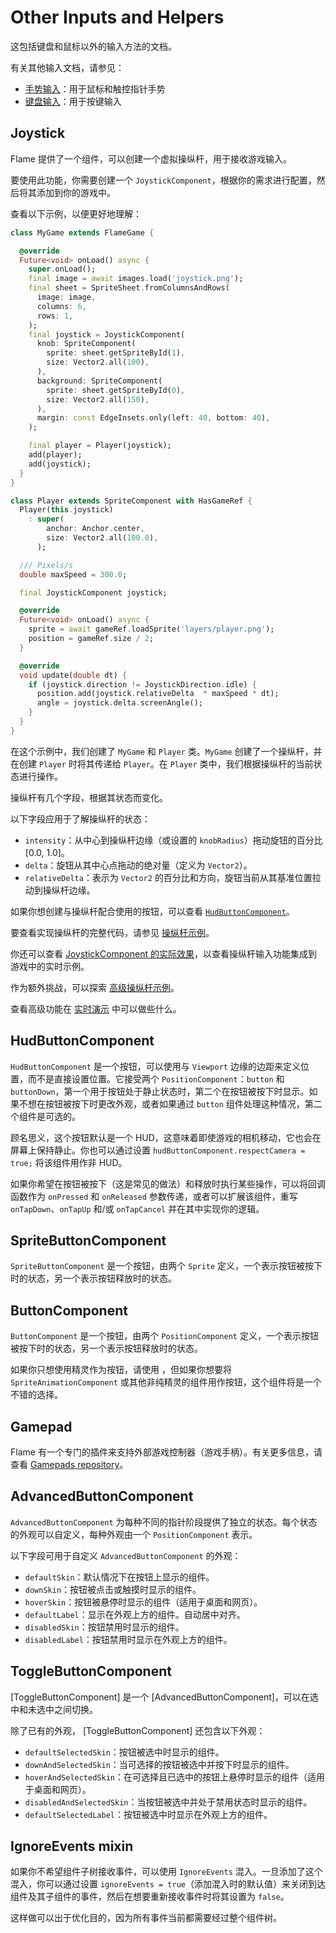 # Other Inputs and Helpers

这包括键盘和鼠标以外的输入方法的文档。

有关其他输入文档，请参见：

- [手势输入](gesture_input.md)：用于鼠标和触控指针手势
- [键盘输入](keyboard_input.md)：用于按键输入


## Joystick

Flame 提供了一个组件，可以创建一个虚拟操纵杆，用于接收游戏输入。

要使用此功能，你需要创建一个 `JoystickComponent`，根据你的需求进行配置，然后将其添加到你的游戏中。

查看以下示例，以便更好地理解：

```dart
class MyGame extends FlameGame {

  @override
  Future<void> onLoad() async {
    super.onLoad();
    final image = await images.load('joystick.png');
    final sheet = SpriteSheet.fromColumnsAndRows(
      image: image,
      columns: 6,
      rows: 1,
    );
    final joystick = JoystickComponent(
      knob: SpriteComponent(
        sprite: sheet.getSpriteById(1),
        size: Vector2.all(100),
      ),
      background: SpriteComponent(
        sprite: sheet.getSpriteById(0),
        size: Vector2.all(150),
      ),
      margin: const EdgeInsets.only(left: 40, bottom: 40),
    );

    final player = Player(joystick);
    add(player);
    add(joystick);
  }
}

class Player extends SpriteComponent with HasGameRef {
  Player(this.joystick)
    : super(
        anchor: Anchor.center,
        size: Vector2.all(100.0),
      );

  /// Pixels/s
  double maxSpeed = 300.0;

  final JoystickComponent joystick;

  @override
  Future<void> onLoad() async {
    sprite = await gameRef.loadSprite('layers/player.png');
    position = gameRef.size / 2;
  }

  @override
  void update(double dt) {
    if (joystick.direction != JoystickDirection.idle) {
      position.add(joystick.relativeDelta  * maxSpeed * dt);
      angle = joystick.delta.screenAngle();
    }
  }
}
```

在这个示例中，我们创建了 `MyGame` 和 `Player` 类。`MyGame` 创建了一个操纵杆，并在创建 `Player` 时将其传递给 `Player`。在 `Player` 类中，我们根据操纵杆的当前状态进行操作。

操纵杆有几个字段，根据其状态而变化。

以下字段应用于了解操纵杆的状态：

- `intensity`：从中心到操纵杆边缘（或设置的 `knobRadius`）拖动旋钮的百分比 [0.0, 1.0]。
- `delta`：旋钮从其中心点拖动的绝对量（定义为 `Vector2`）。
- `relativeDelta`：表示为 `Vector2` 的百分比和方向，旋钮当前从其基准位置拉动到操纵杆边缘。

如果你想创建与操纵杆配合使用的按钮，可以查看 [`HudButtonComponent`](#hudbuttoncomponent)。

要查看实现操纵杆的完整代码，请参见 [操纵杆示例](https://github.com/flame-engine/flame/blob/main/examples/lib/stories/input/joystick_example.dart)。

你还可以查看 [JoystickComponent 的实际效果](https://examples.flame-engine.org/#/Input_Joystick)，以查看操纵杆输入功能集成到游戏中的实时示例。

作为额外挑战，可以探索 [高级操纵杆示例](https://github.com/flame-engine/flame/blob/main/examples/lib/stories/input/joystick_advanced_example.dart)。

查看高级功能在 [实时演示](https://examples.flame-engine.org/#/Input_Joystick_Advanced) 中可以做些什么。


## HudButtonComponent

`HudButtonComponent` 是一个按钮，可以使用与 `Viewport` 边缘的边距来定义位置，而不是直接设置位置。它接受两个 `PositionComponent`：`button` 和 `buttonDown`，第一个用于按钮处于静止状态时，第二个在按钮被按下时显示。如果不想在按钮被按下时更改外观，或者如果通过 `button` 组件处理这种情况，第二个组件是可选的。

顾名思义，这个按钮默认是一个 HUD，这意味着即使游戏的相机移动，它也会在屏幕上保持静止。你也可以通过设置 `hudButtonComponent.respectCamera = true;` 将该组件用作非 HUD。

如果你希望在按钮被按下（这是常见的做法）和释放时执行某些操作，可以将回调函数作为 `onPressed` 和 `onReleased` 参数传递，或者可以扩展该组件，重写 `onTapDown`、`onTapUp` 和/或 `onTapCancel` 并在其中实现你的逻辑。


## SpriteButtonComponent

`SpriteButtonComponent` 是一个按钮，由两个 `Sprite` 定义，一个表示按钮被按下时的状态，另一个表示按钮释放时的状态。


## ButtonComponent

`ButtonComponent` 是一个按钮，由两个 `PositionComponent` 定义，一个表示按钮被按下时的状态，另一个表示按钮释放时的状态。

如果你只想使用精灵作为按钮，请使用 [](#spritebuttoncomponent)，但如果你想要将 `SpriteAnimationComponent` 或其他非纯精灵的组件用作按钮，这个组件将是一个不错的选择。


## Gamepad

Flame 有一个专门的插件来支持外部游戏控制器（游戏手柄）。有关更多信息，请查看 [Gamepads repository](https://github.com/flame-engine/gamepad)。


## AdvancedButtonComponent

`AdvancedButtonComponent` 为每种不同的指针阶段提供了独立的状态。每个状态的外观可以自定义，每种外观由一个 `PositionComponent` 表示。

以下字段可用于自定义 `AdvancedButtonComponent` 的外观：

- `defaultSkin`：默认情况下在按钮上显示的组件。
- `downSkin`：按钮被点击或触摸时显示的组件。
- `hoverSkin`：按钮被悬停时显示的组件（适用于桌面和网页）。
- `defaultLabel`：显示在外观上方的组件。自动居中对齐。
- `disabledSkin`：按钮禁用时显示的组件。
- `disabledLabel`：按钮禁用时显示在外观上方的组件。


## ToggleButtonComponent

[ToggleButtonComponent] 是一个 [AdvancedButtonComponent]，可以在选中和未选中之间切换。

除了已有的外观， [ToggleButtonComponent] 还包含以下外观：

- `defaultSelectedSkin`：按钮被选中时显示的组件。
- `downAndSelectedSkin`：当可选择的按钮被选中并按下时显示的组件。
- `hoverAndSelectedSkin`：在可选择且已选中的按钮上悬停时显示的组件（适用于桌面和网页）。
- `disabledAndSelectedSkin`：当按钮被选中并处于禁用状态时显示的组件。
- `defaultSelectedLabel`：按钮被选中时显示在外观上方的组件。


## IgnoreEvents mixin

如果你不希望组件子树接收事件，可以使用 `IgnoreEvents` 混入。一旦添加了这个混入，你可以通过设置 `ignoreEvents = true`（添加混入时的默认值）来关闭到达组件及其子组件的事件，然后在想要重新接收事件时将其设置为 `false`。

这样做可以出于优化目的，因为所有事件当前都需要经过整个组件树。
